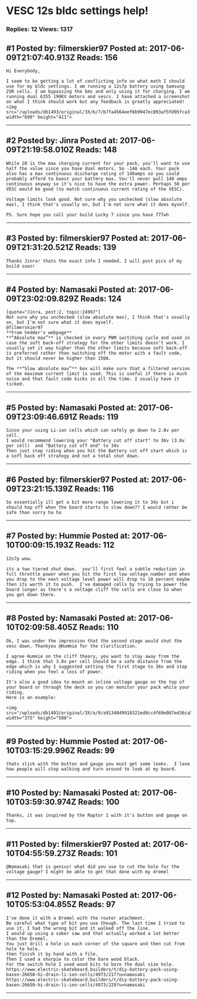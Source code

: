 # VESC 12s bldc settings help!

### Replies: 12 Views: 1317

## \#1 Posted by: filmerskier97 Posted at: 2017-06-09T21:07:40.913Z Reads: 156

```
Hi Everybody,

I seem to be getting a lot of conflicting info on what math I should use for my bldc settings. I am running a 12s7p battery using Samsung 25R cells. I am bypassing the bms and only using it for charging. I am running dual 6355 190KV motors and vescs. I have attached a screenshot on what I think should work but any feedback is greatly appreciated! <img src="/uploads/db1493/original/3X/b/7/b7fa4564eef6b9947ec093af5fd95fca3f0d7560.PNG" width="690" height="411">
```

---
## \#2 Posted by: Jinra Posted at: 2017-06-09T21:19:58.010Z Reads: 148

```
While 28 is the max charging current for your pack, you'll want to use half the value since you have dual motors. So -14A each. Your pack also has a max continuous discharge rating of 140amps so you could probably afford to boost your battery max. You'll never pull 140 amps continuous anyway so it's nice to have the extra power. Perhaps 50 per VESC would be good (to match continuous current rating of the VESC). 

Voltage limits look good. Not sure why you unchecked (slow absolute max), I think that's usually on, but I'm not sure what it does myself.

PS. Sure hope you call your build Lucky 7 since you have 777wh
```

---
## \#3 Posted by: filmerskier97 Posted at: 2017-06-09T21:31:20.521Z Reads: 139

```
Thanks Jinra! thats the exact info I needed. I will post pics of my build soon!
```

---
## \#4 Posted by: Namasaki Posted at: 2017-06-09T23:02:09.829Z Reads: 124

```
[quote="Jinra, post:2, topic:24997"]
Not sure why you unchecked (slow absolute max), I think that's usually on, but I'm not sure what it does myself.
@filmerskier97 
**From Vedder's webpage**
**“Absolute max”** is checked in every PWM switching cycle and used in case the soft back-off strategy for the other limits doesn’t work. I usually set it way higher than the other limits because soft back-off is preferred rather than switching off the motor with a fault code, but it should never be higher than 150A.

The **“Slow absolute max”** box will make sure that a filtered version of the maximum current limit is used. This is useful if there is much noise and that fault code kicks in all the time. I usually have it ticked.
```

---
## \#5 Posted by: Namasaki Posted at: 2017-06-09T23:09:46.691Z Reads: 119

```
Since your using Li-ion cells which can safely go down to 2.8v per cell. 
I would recommend lowering your "Battery cut off start" to 36v (3.0v per cell)  and "Battery cut off end" to 34v
Then just stop riding when you hit the Battery cut off start which is a soft back off strategy and not a total shut down.
```

---
## \#6 Posted by: filmerskier97 Posted at: 2017-06-09T23:21:15.139Z Reads: 116

```
So essentially ill get a bit more range lowering it to 34v but i should hop off when the board starts to slow down?? I would rather be safe than sorry ha ha
```

---
## \#7 Posted by: Hummie Posted at: 2017-06-10T00:09:15.193Z Reads: 112

```
12s7p wow. 

its a two tiered shut down.  you'll first feel a subtle reduction in full throttle power when you hit the first low voltage number and when you drop to the next voltage level power will drop to 10 percent maybe then its worth it to push.  I've damaged cells by trying to power the board longer as there's a voltage cliff the cells are close to when you get down there.
```

---
## \#8 Posted by: Namasaki Posted at: 2017-06-10T02:09:58.405Z Reads: 110

```
Ok, I was under the impression that the second stage would shut the vesc down. Thankyou @Hummie for the clarification.

I agree Hummie on the cliff theory, you want to stay away from the edge. I think that 3.0v per cell should be a safe distance from the edge which is why I suggested setting the first stage to 36v and stop riding when you feel a loss of power.

It's also a good idea to mount an inline voltage gauge on the top of your board or through the deck so you can monitor your pack while your riding.
Here is an example:

<img src="/uploads/db1493/original/3X/a/9/a9134849918321ed8cc4f69e087ed36ca52143d9.jpeg" width="375" height="500">
```

---
## \#9 Posted by: Hummie Posted at: 2017-06-10T03:15:29.996Z Reads: 99

```
thats slick with the button and gauge you must get some looks.  I love how people will stop walking and turn around to look at my board.
```

---
## \#10 Posted by: Namasaki Posted at: 2017-06-10T03:59:30.974Z Reads: 100

```
Thanks, it was inspired by the Raptor 1 with it's button and gauge on top.
```

---
## \#11 Posted by: filmerskier97 Posted at: 2017-06-10T04:55:59.273Z Reads: 101

```
@Namasaki that is genius! what did you use to cut the hole for the voltage gauge? I might be able to get that done with my dremel
```

---
## \#12 Posted by: Namasaki Posted at: 2017-06-10T05:53:04.855Z Reads: 97

```
I've done it with a Dremel with the router atachment.
Be careful what type of bit you use though. The last time I tried to use it, I had the wrong bit and it walked off the line.
I would up using a saber saw and that actually worked a lot better than the Dremel.
You just drill a hole in each corner of the square and then cut from hole to hole.
then finish it by hand with a file.
Then I used a sharpie to color the bare wood black.
For the switch hole I used wood bits to bore the dual size hole.
https://www.electric-skateboard.builders/t/diy-battery-pack-using-basen-26650-hi-drain-li-ion-cells/4973/217?u=namasaki
https://www.electric-skateboard.builders/t/diy-battery-pack-using-basen-26650-hi-drain-li-ion-cells/4973/229?u=namasaki
```

---
